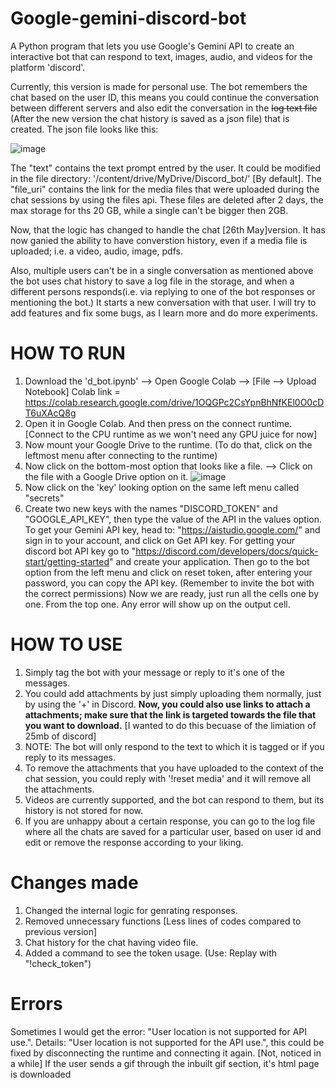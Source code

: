 # Google-gemini-discord-bot
A Python program that lets you use Google's Gemini API to create an interactive bot that can respond to text, images, audio, and videos for the platform 'discord'.

Currently, this version is made for personal use. 
The bot remembers the chat based on the user ID, this means you could continue the conversation between different servers and also edit the conversation in the ~~log text file~~ (After the new version the chat history is saved as a json file) that is created. The json file looks like this:

![image](https://github.com/War004/Google-gemini-discord-bot/assets/138228378/65ed598f-dd00-43cd-a051-7f880a582cea)

The "text" contains the text prompt entred by the user. It could be modified in the file directory: '/content/drive/MyDrive/Discord_bot/' [By default]. The "file_uri" contains the link for the media files that were uploaded during the chat sessions by using the files api. These files are deleted after 2 days, the max storage for ths 20 GB, while a single can't be bigger then 2GB. 

Now, that the logic has changed to handle the chat [26th May]version. It has now ganied the ability to have converstion history, even if a media file is uploaded; i.e. a video, audio, image, pdfs.  

Also, multiple users can't be in a single conversation as mentioned above the bot uses chat history to save a log file in the storage, and when a different persons responds(i.e. via replying to one of the bot responses or mentioning the bot.) It starts a new conversation with that user. 
I will try to add features and fix some bugs, as I learn more and do more experiments. 




# **HOW TO RUN**

1. Download the 'd_bot.ipynb' --> Open Google Colab --> [File --> Upload Notebook]
      Colab link = https://colab.research.google.com/drive/1OQGPc2CsYpnBhNfKEl0O0cDT6uXAcQ8g
3. Open it in Google Colab. And then press on the connect runtime. [Connect to the CPU runtime as we won't need any GPU juice for now]
4. Now mount your Google Drive to the runtime. (To do that, click on the leftmost menu after connecting to the runtime)
5. Now click on the bottom-most option that looks like a file. --> Click on the file with a Google Drive option on it.
    ![image](https://github.com/War004/Google-gemini-discord-bot/assets/138228378/a8cb7ce3-db44-4db0-bde0-7bfab1b2625f)
6. Now click on the 'key' looking option on the same left menu called "secrets"
7. Create two new keys with the names "DISCORD_TOKEN" and "GOOGLE_API_KEY", then type the value of the API in the values option.
   To get your Gemini API key, head to: "https://aistudio.google.com/" and sign in to your account, and click on Get API key.
   For getting your discord bot API key go to "https://discord.com/developers/docs/quick-start/getting-started" and create your application. Then go to the bot option from the left menu and click on reset token, after entering your password, you can copy the API key. (Remember to invite the bot with the correct permissions)
Now we are ready, just run all the cells one by one. From the top one.
Any error will show up on the output cell.

# **HOW TO USE**
1. Simply tag the bot with your message or reply to it's one of the messages.
2. You could add attachments by just simply uploading them normally, just by using the '+' in Discord.
   **Now, you could also use links to attach a attachments; make sure that the link is targeted towards the file that you want to download.** [I wanted to do this becuase of the limiation of 25mb of discord]
4. NOTE: The bot will only respond to the text to which it is tagged or if you reply to its messages.
5. To remove the attachments that you have uploaded to the context of the chat session, you could reply with '!reset media' and it will remove all the attachments.
6. Videos are currently supported, and the bot can respond to them, but its history is not stored for now.
7. If you are unhappy about a certain response, you can go to the log file where all the chats are saved for a particular user, based on user id and edit or remove the response according to your liking. 

# **Changes made**
1. Changed the internal logic for genrating responses.
2. Removed unnecessary functions [Less lines of codes compared to previous version]
3. Chat history for the chat having video file.
4. Added a command to see the token usage. (Use: Replay with "!check_token")

# **Errors**
Sometimes I would get the error: "User location is not supported for API use.". Details: "User location is not supported for the API use.", this could be fixed by disconnecting the runtime and connecting it again. [Not, noticed in a while]
If the user sends a gif through the inbuilt gif section, it's html page is downloaded
